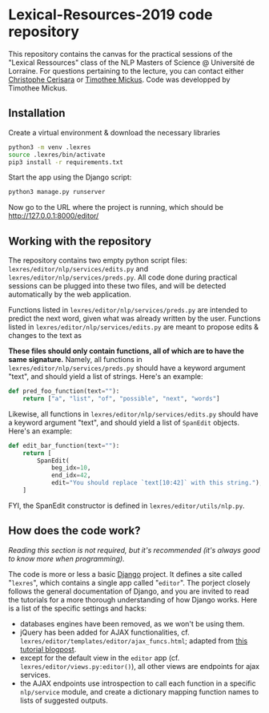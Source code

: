 
# Lexical-Resources-2019 code repository

This repository contains the canvas for the practical sessions of the "Lexical Ressources" class of the NLP Masters of Science @ Université de Lorraine.
For questions pertaining to the lecture, you can contact either [Christophe Cerisara](mailto:christophe.cerisara@loria.fr "christophe.cerisara@loria.fr") or [Timothee Mickus](mailto:tmickus@loria.fr "tmickus@loria.fr"). Code was developped by Timothee Mickus.

## Installation
Create a virtual environment & download the necessary libraries
```sh
python3 -m venv .lexres
source .lexres/bin/activate
pip3 install -r requirements.txt
```
Start the app using the Django script:
```sh
python3 manage.py runserver
```
Now go to the URL where the project is running, which should be http://127.0.0.1:8000/editor/

## Working with the repository
The repository contains two empty python script files: `lexres/editor/nlp/services/edits.py` and `lexres/editor/nlp/services/preds.py`. All code done during practical sessions can be plugged into these two files, and will be detected automatically by the web application.

Functions listed in `lexres/editor/nlp/services/preds.py` are intended to predict the next word, given what was already written by the user. Functions listed in `lexres/editor/nlp/services/edits.py` are meant to propose edits & changes to the text as

**These files should only contain functions, all of which are to have the same signature.**
Namely, all functions in `lexres/editor/nlp/services/preds.py` should have a keyword argument "text", and should yield a list of strings. Here's an example:
```python
def pred_foo_function(text=""):
    return ["a", "list", "of", "possible", "next", "words"]
```
Likewise, all functions in `lexres/editor/nlp/services/edits.py` should have a keyword argument "text", and should yield a list of `SpanEdit` objects. Here's an example:
```python
def edit_bar_function(text=""):
    return [
        SpanEdit(
            beg_idx=10,
            end_idx=42,
            edit="You should replace `text[10:42]` with this string."),
    ]
```
FYI, the SpanEdit constructor is defined in `lexres/editor/utils/nlp.py`.

## How does the code work?
*Reading this section is not required, but it's recommended (it's always good to know more when programming).*

The code is more or less a basic [Django](https://www.djangoproject.com/ "Django Homepage") project. It defines a site called "`lexres`", which contains a single app called "`editor`". The porject closely follows the general documentation of Django, and you are invited to read the tutorials for a more thorough understanding of how Django works.
Here is a list of the specific settings and hacks:
+ databases engines have been removed, as we won't be using them.
+ jQuery has been added for AJAX functionalities, cf. `lexres/editor/templates/editor/ajax_funcs.html`; adapted from [this tutorial blogpost](https://simpleisbetterthancomplex.com/tutorial/2016/08/29/how-to-work-with-ajax-request-with-django.html).
+ except for the default view in the `editor` app (cf. `lexres/editor/views.py:editor()`), all other views are endpoints for ajax services.
+ the AJAX endpoints use introspection to call each function in a specific `nlp/service` module, and create a dictionary mapping function names to lists of suggested outputs.
